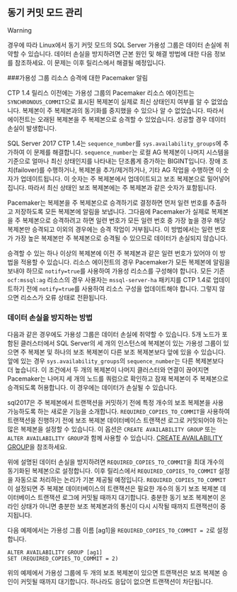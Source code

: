 ## <a name="managing-synchronous-commit-mode"></a>동기 커밋 모드 관리

>[!WARNING]
>경우에 따라 Linux에서 동기 커밋 모드의 SQL Server 가용성 그룹은 데이터 손실에 취약할 수 있습니다. 데이터 손실을 방지하려면 근본 원인 및 해결 방법에 대한 다음 정보를 참조하세요. 이 문제는 이후 릴리스에서 해결될 예정입니다.

###<a name="pacemaker-notification-for-availability-group-resource-promotion"></a>가용성 그룹 리소스 승격에 대한 Pacemaker 알림

CTP 1.4 릴리스 이전에는 가용성 그룹의 Pacemaker 리소스 에이전트는 `SYNCHRONOUS_COMMIT`으로 표시된 복제본이 실제로 최신 상태인지 여부를 알 수 없었습니다. 복제본이 주 복제본과의 동기화를 중지했을 수 있으나 알 수 없었습니다. 따라서 에이전트는 오래된 복제본을 주 복제본으로 승격할 수 있었습니다. 성공할 경우 데이터 손실이 발생합니다. 

SQL Server 2017 CTP 1.4는 `sequence_number`를 `sys.availability_groups`에 추가하여 이 문제를 해결합니다. `sequence_number`는 로컬 AG 복제본이 나머지 시스템을 기준으로 얼마나 최신 상태인지를 나타내는 단조롭게 증가하는 BIGINT입니다. 장애 조치(failover)를 수행하거나, 복제본을 추가/제거하거나, 기타 AG 작업을 수행하면 이 숫자가 업데이트됩니다. 이 숫자는 주 복제본에서 업데이트되고 보조 복제본으로 밀어넣어집니다. 따라서 최신 상태인 보조 복제본에는 주 복제본과 같은 숫자가 포함됩니다.

Pacemaker는 복제본을 주 복제본으로 승격하기로 결정하면 먼저 일련 번호를 추출하고 저장하도록 모든 복제본에 알림을 보냅니다. 그다음에 Pacemaker가 실제로 복제본을 주 복제본으로 승격하려고 하면 일련 번호가 모든 일련 번호 중 가장 높을 경우 해당 복제본만 승격되고 이외의 경우에는 승격 작업이 거부됩니다. 이 방법에서는 일련 번호가 가장 높은 복제본만 주 복제본으로 승격될 수 있으므로 데이터가 손실되지 않습니다.

승격할 수 있는 하나 이상의 복제본에 이전 주 복제본과 같은 일련 번호가 있어야 이 방법을 적용할 수 있습니다. 리소스 에이전트의 경우 Pacemaker가 모든 복제본에 알림을 보내야 하므로 `notify=true`를 사용하여 가용성 리소스를 구성해야 합니다. 모든 기존 `ocf:mssql:ag` 리소스의 경우 사용자는 `mssql-server-ha` 패키지를 CTP 1.4로 업데이트하기 전에 `notify=true`를 사용하여 리소스 구성을 업데이트해야 합니다. 그렇지 않으면 리소스가 오류 상태로 전환됩니다. 

### <a name="how-to-avoid-potential-for-data-loss"></a>데이터 손실을 방지하는 방법 

다음과 같은 경우에도 가용성 그룹은 데이터 손실에 취약할 수 있습니다. 5개 노드가 포함된 클러스터에서 SQL Server의 세 개의 인스턴스에 복제본이 있는 가용성 그룹이 있으면 주 복제본 및 하나의 보조 복제본이 다른 보조 복제본보다 앞에 있을 수 있습니다. 앞에 있는 경우 `sys.availability_groups`의 `sequence_number`는 다른 복제본보다 더 높습니다. 이 조건에서 두 개의 복제본이 나머지 클러스터와 연결이 끊어지면 Pacemaker는 나머지 세 개의 노드를 쿼럼으로 확인하고 잠재 복제본이 주 복제본으로 승격되도록 허용합니다. 이 경우에는 데이터가 손실될 수 있습니다.

sql2017은 주 복제본에서 트랜잭션을 커밋하기 전에 특정 개수의 보조 복제본을 사용 가능하도록 하는 새로운 기능을 소개합니다. `REQUIRED_COPIES_TO_COMMIT`을 사용하여 트랜잭션을 진행하기 전에 보조 복제본 데이터베이스 트랜잭션 로그로 커밋되어야 하는 많은 복제본을 설정할 수 있습니다. 이 옵션은 `CREATE AVAILABILITY GROUP` 또는 `ALTER AVAILABILITY GROUP`과 함께 사용할 수 있습니다. [CREATE AVAILABILITY GROUP](http://msdn.microsoft.com/library/ff878399.aspx)을 참조하세요.

위에 설명된 데이터 손실을 방지하려면 `REQUIRED_COPIES_TO_COMMIT`을 최대 개수의 동기화된 복제본으로 설정합니다. 이후 릴리스에서 `REQUIRED_COPIES_TO_COMMIT` 설정을 자동으로 처리하는 논리가 기본 제공될 예정입니다.
`REQUIRED_COPIES_TO_COMMIT`이 설정되면 주 복제본 데이터베이스의 트랜잭션은 필요한 개수의 동기 보조 복제본 데이터베이스 트랜잭션 로그에 커밋될 때까지 대기합니다. 충분한 동기 보조 복제본이 온라인 상태가 아니면 충분한 보조 복제본과의 통신이 다시 시작될 때까지 트랜잭션이 중지됩니다.

다음 예제에서는 가용성 그룹 이름 [ag1]을 `REQUIRED_COPIES_TO_COMMIT = 2`로 설정합니다. 

```Transact-SQL
ALTER AVAILABILITY GROUP [ag1]
SET (REQUIRED_COPIES_TO_COMMIT = 2)
```

위의 예제에서 가용성 그룹에 두 개의 보조 복제본이 있으면 트랜잭션은 보조 복제본 승인이 커밋될 때까지 대기합니다. 하나라도 응답이 없으면 트랜잭션이 차단됩니다.
